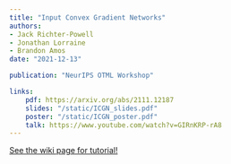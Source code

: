```yaml
---
title: "Input Convex Gradient Networks"
authors:
- Jack Richter-Powell
- Jonathan Lorraine
- Brandon Amos
date: "2021-12-13"

publication: "NeurIPS OTML Workshop"

links:
    pdf: https://arxiv.org/abs/2111.12187
    slides: "/static/ICGN_slides.pdf"
    poster: "/static/ICGN_poster.pdf"
    talk: https://www.youtube.com/watch?v=GIRnKRP-rA8
---
```



[See the wiki page for tutorial!](https://github.com/hadisinaee/avicenna/wiki)